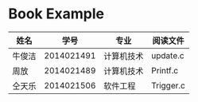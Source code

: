 # Book Example
|姓名 | 学号 | 专业 | 阅读文件 |
| -- | -- | -- | -- |
| 牛俊洁 | 2014021491 | 计算机技术 | update.c |
| 周放 | 2014021489 | 计算机技术 | Printf.c |
| 仝天乐 | 2014021506 | 软件工程 | Trigger.c |


